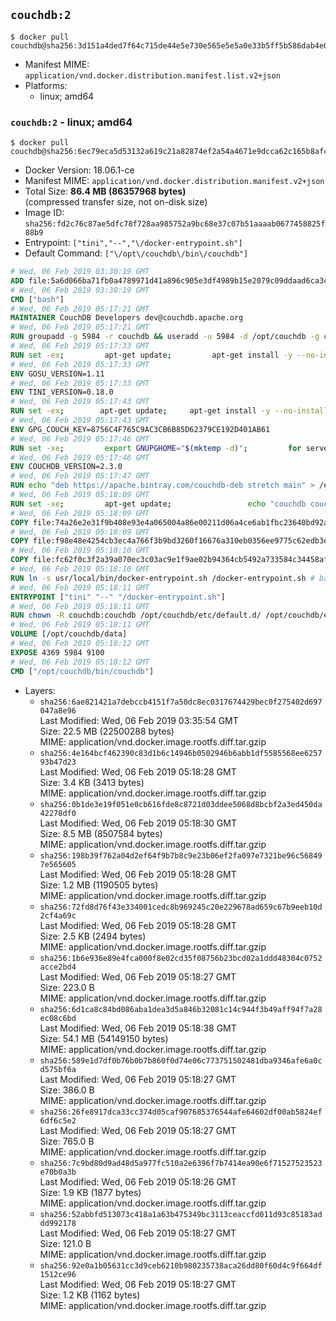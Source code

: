 ## `couchdb:2`

```console
$ docker pull couchdb@sha256:3d151a4ded7f64c715de44e5e730e565e5e5a0e33b5ff5b586dab4e0ce72db67
```

-	Manifest MIME: `application/vnd.docker.distribution.manifest.list.v2+json`
-	Platforms:
	-	linux; amd64

### `couchdb:2` - linux; amd64

```console
$ docker pull couchdb@sha256:6ec79eca5d53132a619c21a82874ef2a54a4671e9dcca62c165b8afc87eecfd8
```

-	Docker Version: 18.06.1-ce
-	Manifest MIME: `application/vnd.docker.distribution.manifest.v2+json`
-	Total Size: **86.4 MB (86357968 bytes)**  
	(compressed transfer size, not on-disk size)
-	Image ID: `sha256:fd2c76c87ae5dfc78f728aa985752a9bc68e37c07b51aaaab0677458825f88b9`
-	Entrypoint: `["tini","--","\/docker-entrypoint.sh"]`
-	Default Command: `["\/opt\/couchdb\/bin\/couchdb"]`

```dockerfile
# Wed, 06 Feb 2019 03:30:19 GMT
ADD file:5a6d066ba71fb0a4789971d41a896c905e3df4989b15e2079c09ddaad6ca3ccd in / 
# Wed, 06 Feb 2019 03:30:19 GMT
CMD ["bash"]
# Wed, 06 Feb 2019 05:17:21 GMT
MAINTAINER CouchDB Developers dev@couchdb.apache.org
# Wed, 06 Feb 2019 05:17:21 GMT
RUN groupadd -g 5984 -r couchdb && useradd -u 5984 -d /opt/couchdb -g couchdb couchdb
# Wed, 06 Feb 2019 05:17:33 GMT
RUN set -ex;         apt-get update;         apt-get install -y --no-install-recommends                 apt-transport-https                 ca-certificates                 dirmngr                 gnupg         ;         rm -rf /var/lib/apt/lists/*
# Wed, 06 Feb 2019 05:17:33 GMT
ENV GOSU_VERSION=1.11
# Wed, 06 Feb 2019 05:17:33 GMT
ENV TINI_VERSION=0.18.0
# Wed, 06 Feb 2019 05:17:43 GMT
RUN set -ex; 		apt-get update; 	apt-get install -y --no-install-recommends wget; 	rm -rf /var/lib/apt/lists/*; 		dpkgArch="$(dpkg --print-architecture | awk -F- '{ print $NF }')"; 		wget -O /usr/local/bin/gosu "https://github.com/tianon/gosu/releases/download/${GOSU_VERSION}/gosu-$dpkgArch"; 	wget -O /usr/local/bin/gosu.asc "https://github.com/tianon/gosu/releases/download/$GOSU_VERSION/gosu-$dpkgArch.asc"; 	export GNUPGHOME="$(mktemp -d)";         for server in $(shuf -e pgpkeys.mit.edu             ha.pool.sks-keyservers.net             hkp://p80.pool.sks-keyservers.net:80             pgp.mit.edu) ; do         gpg --batch --keyserver $server --recv-keys B42F6819007F00F88E364FD4036A9C25BF357DD4 && break || : ;         done; 	gpg --batch --verify /usr/local/bin/gosu.asc /usr/local/bin/gosu; 	rm -rf "$GNUPGHOME" /usr/local/bin/gosu.asc; 	chmod +x /usr/local/bin/gosu; 	gosu nobody true;     	wget -O /usr/local/bin/tini "https://github.com/krallin/tini/releases/download/v${TINI_VERSION}/tini-$dpkgArch"; 	wget -O /usr/local/bin/tini.asc "https://github.com/krallin/tini/releases/download/v${TINI_VERSION}/tini-$dpkgArch.asc"; 	export GNUPGHOME="$(mktemp -d)";         for server in $(shuf -e pgpkeys.mit.edu             ha.pool.sks-keyservers.net             hkp://p80.pool.sks-keyservers.net:80             pgp.mit.edu) ; do         gpg --batch --keyserver $server --recv-keys 595E85A6B1B4779EA4DAAEC70B588DFF0527A9B7 && break || : ;         done; 	gpg --batch --verify /usr/local/bin/tini.asc /usr/local/bin/tini; 	rm -rf "$GNUPGHOME" /usr/local/bin/tini.asc; 	chmod +x /usr/local/bin/tini;         apt-get purge -y --auto-remove wget; 	tini --version
# Wed, 06 Feb 2019 05:17:43 GMT
ENV GPG_COUCH_KEY=8756C4F765C9AC3CB6B85D62379CE192D401AB61
# Wed, 06 Feb 2019 05:17:46 GMT
RUN set -xe;         export GNUPGHOME="$(mktemp -d)";         for server in $(shuf -e pgpkeys.mit.edu             ha.pool.sks-keyservers.net             hkp://p80.pool.sks-keyservers.net:80             pgp.mit.edu) ; do                 gpg --batch --keyserver $server --recv-keys $GPG_COUCH_KEY && break || : ;         done;         gpg --batch --export $GPG_COUCH_KEY > /etc/apt/trusted.gpg.d/couchdb.gpg;         command -v gpgconf && gpgconf --kill all || :;         rm -rf "$GNUPGHOME";         apt-key list
# Wed, 06 Feb 2019 05:17:46 GMT
ENV COUCHDB_VERSION=2.3.0
# Wed, 06 Feb 2019 05:17:47 GMT
RUN echo "deb https://apache.bintray.com/couchdb-deb stretch main" > /etc/apt/sources.list.d/couchdb.list
# Wed, 06 Feb 2019 05:18:09 GMT
RUN set -xe;         apt-get update;                 echo "couchdb couchdb/mode select none" | debconf-set-selections;         DEBIAN_FRONTEND=noninteractive apt-get install -y --allow-downgrades --allow-remove-essential --allow-change-held-packages                 couchdb="$COUCHDB_VERSION"~stretch         ;         rmdir /var/lib/couchdb /var/log/couchdb;         rm /opt/couchdb/data /opt/couchdb/var/log;         mkdir -p /opt/couchdb/data /opt/couchdb/var/log;         chown couchdb:couchdb /opt/couchdb/data /opt/couchdb/var/log;         chmod 777 /opt/couchdb/data /opt/couchdb/var/log;         rm /opt/couchdb/etc/default.d/10-filelog.ini;         rm -rf /var/lib/apt/lists/*
# Wed, 06 Feb 2019 05:18:09 GMT
COPY file:74a26e2e31f9b408e93e4a065004a86e00211d06a4ce6ab1fbc23640bd92a929 in /opt/couchdb/etc/default.d/ 
# Wed, 06 Feb 2019 05:18:09 GMT
COPY file:f98e48e4254cb3ec4a766f3b9bd3260f16676a310eb0356ee9775c62edb3e8f3 in /opt/couchdb/etc/ 
# Wed, 06 Feb 2019 05:18:10 GMT
COPY file:fc62f0c3f2a39a070ec3c03ac9e1f9ae02b94364cb5492a733584c34458af969 in /usr/local/bin 
# Wed, 06 Feb 2019 05:18:10 GMT
RUN ln -s usr/local/bin/docker-entrypoint.sh /docker-entrypoint.sh # backwards compat
# Wed, 06 Feb 2019 05:18:11 GMT
ENTRYPOINT ["tini" "--" "/docker-entrypoint.sh"]
# Wed, 06 Feb 2019 05:18:11 GMT
RUN chown -R couchdb:couchdb /opt/couchdb/etc/default.d/ /opt/couchdb/etc/vm.args
# Wed, 06 Feb 2019 05:18:11 GMT
VOLUME [/opt/couchdb/data]
# Wed, 06 Feb 2019 05:18:12 GMT
EXPOSE 4369 5984 9100
# Wed, 06 Feb 2019 05:18:12 GMT
CMD ["/opt/couchdb/bin/couchdb"]
```

-	Layers:
	-	`sha256:6ae821421a7debccb4151f7a50dc8ec0317674429bec0f275402d697047a8e96`  
		Last Modified: Wed, 06 Feb 2019 03:35:54 GMT  
		Size: 22.5 MB (22500288 bytes)  
		MIME: application/vnd.docker.image.rootfs.diff.tar.gzip
	-	`sha256:4e164bcf462390c83d1b6c14946b0502946b6abb1df5585568ee625793b47d23`  
		Last Modified: Wed, 06 Feb 2019 05:18:28 GMT  
		Size: 3.4 KB (3413 bytes)  
		MIME: application/vnd.docker.image.rootfs.diff.tar.gzip
	-	`sha256:0b1de3e19f051e0cb616fde8c8721d03ddee5068d8bcbf2a3ed450da42278df0`  
		Last Modified: Wed, 06 Feb 2019 05:18:30 GMT  
		Size: 8.5 MB (8507584 bytes)  
		MIME: application/vnd.docker.image.rootfs.diff.tar.gzip
	-	`sha256:198b39f762a04d2ef64f9b7b8c9e23b06ef2fa097e7321be96c568497e565605`  
		Last Modified: Wed, 06 Feb 2019 05:18:28 GMT  
		Size: 1.2 MB (1190505 bytes)  
		MIME: application/vnd.docker.image.rootfs.diff.tar.gzip
	-	`sha256:72fd8d76f43e334001cedc8b969245c20e229678ad659c67b9eeb10d2cf4a69c`  
		Last Modified: Wed, 06 Feb 2019 05:18:28 GMT  
		Size: 2.5 KB (2494 bytes)  
		MIME: application/vnd.docker.image.rootfs.diff.tar.gzip
	-	`sha256:1b6e936e89e4fca000f8e02cd35f08756b23bcd02a1ddd48304c0752acce2bd4`  
		Last Modified: Wed, 06 Feb 2019 05:18:27 GMT  
		Size: 223.0 B  
		MIME: application/vnd.docker.image.rootfs.diff.tar.gzip
	-	`sha256:6d1ca8c84bd086aba1dea3d5a846b32081c14c944f3b49aff94f7a28ec08c6bd`  
		Last Modified: Wed, 06 Feb 2019 05:18:38 GMT  
		Size: 54.1 MB (54149150 bytes)  
		MIME: application/vnd.docker.image.rootfs.diff.tar.gzip
	-	`sha256:589e1d7df0b76b0b7b860f0d74e06c773751502481dba9346afe6a0cd575bf6a`  
		Last Modified: Wed, 06 Feb 2019 05:18:27 GMT  
		Size: 386.0 B  
		MIME: application/vnd.docker.image.rootfs.diff.tar.gzip
	-	`sha256:26fe8917dca33cc374d05caf907685376544afe64602df00ab5824ef6df6c5e2`  
		Last Modified: Wed, 06 Feb 2019 05:18:27 GMT  
		Size: 765.0 B  
		MIME: application/vnd.docker.image.rootfs.diff.tar.gzip
	-	`sha256:7c9bd80d9ad48d5a977fc510a2e6396f7b7414ea90e6f71527523523e70b0a3b`  
		Last Modified: Wed, 06 Feb 2019 05:18:26 GMT  
		Size: 1.9 KB (1877 bytes)  
		MIME: application/vnd.docker.image.rootfs.diff.tar.gzip
	-	`sha256:52abbfd513073c418a1a63b475349bc3113ceaccfd011d93c85183addd992178`  
		Last Modified: Wed, 06 Feb 2019 05:18:27 GMT  
		Size: 121.0 B  
		MIME: application/vnd.docker.image.rootfs.diff.tar.gzip
	-	`sha256:92e0a1b05631cc3d9ceb6210b980235738aca26dd80f60d4c9f664df1512ce96`  
		Last Modified: Wed, 06 Feb 2019 05:18:27 GMT  
		Size: 1.2 KB (1162 bytes)  
		MIME: application/vnd.docker.image.rootfs.diff.tar.gzip
